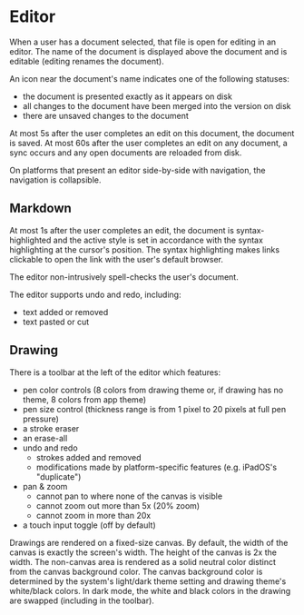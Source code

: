# Editor
When a user has a document selected, that file is open for editing in an editor. The name of the document is displayed above the document and is editable (editing renames the document).

An icon near the document's name indicates one of the following statuses:
* the document is presented exactly as it appears on disk
* all changes to the document have been merged into the version on disk
* there are unsaved changes to the document

At most 5s after the user completes an edit on this document, the document is saved. At most 60s after the user completes an edit on any document, a sync occurs and any open documents are reloaded from disk.

On platforms that present an editor side-by-side with navigation, the navigation is collapsible.

## Markdown
At most 1s after the user completes an edit, the document is syntax-highlighted and the active style is set in accordance with the syntax highlighting at the cursor's position. The syntax highlighting makes links clickable to open the link with the user's default browser.

The editor non-intrusively spell-checks the user's document.

The editor supports undo and redo, including:
* text added or removed
* text pasted or cut

## Drawing
There is a toolbar at the left of the editor which features:
* pen color controls (8 colors from drawing theme or, if drawing has no theme, 8 colors from app theme)
* pen size control (thickness range is from 1 pixel to 20 pixels at full pen pressure)
* a stroke eraser
* an erase-all
* undo and redo
    * strokes added and removed
    * modifications made by platform-specific features (e.g. iPadOS's "duplicate")
* pan & zoom
    * cannot pan to where none of the canvas is visible
    * cannot zoom out more than 5x (20% zoom)
    * cannot zoom in more than 20x
* a touch input toggle (off by default)

Drawings are rendered on a fixed-size canvas. By default, the width of the canvas is exactly the screen's width. The height of the canvas is 2x the width. The non-canvas area is rendered as a solid neutral color distinct from the canvas background color. The canvas background color is determined by the system's light/dark theme setting and drawing theme's white/black colors. In dark mode, the white and black colors in the drawing are swapped (including in the toolbar).
